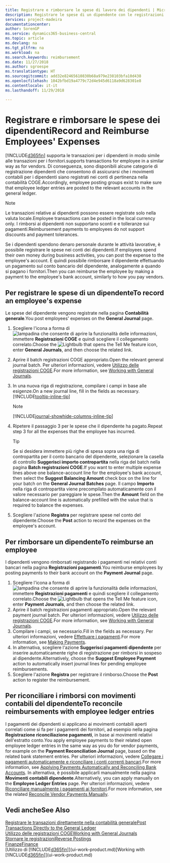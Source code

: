```yaml
---
title: Registrare e rimborsare le spese di lavoro dei dipendenti | Microsoft Docs
description: Registrare le spese di un dipendente con le registrazioni COGE nel conto del dipendente e successivamente registrare un pagamento verso il conto bancario del dipendente per rimborsarlo delle spese sostenute per il lavoro.
services: project-madeira
documentationcenter: 
author: SorenGP
ms.service: dynamics365-business-central
ms.topic: article
ms.devlang: na
ms.tgt_pltfrm: na
ms.workload: na
ms.search.keywords: reimbursement
ms.date: 11/27/2018
ms.author: sgroespe
ms.translationtype: HT
ms.sourcegitcommit: add32e82465610830b68a979e238103bfa10d438
ms.openlocfilehash: 1042bfbd19a4779c72d4e945d6118a9d628301e8
ms.contentlocale: it-it
ms.lasthandoff: 11/29/2018

---
```

# <a name="record-and-reimburse-employees-expenses"></a><span data-ttu-id="e320d-103">Registrare e rimborsare le spese dei dipendenti</span><span class="sxs-lookup"><span data-stu-id="e320d-103">Record and Reimburse Employees' Expenses</span></span>
[!INCLUDE[d365fin](includes/d365fin_md.md)] <span data-ttu-id="e320d-104">supporta le transazioni per i dipendenti in modo simile alle transazioni per i fornitori.</span><span class="sxs-lookup"><span data-stu-id="e320d-104">supports transactions for employee in a similar way as for vendors.</span></span> <span data-ttu-id="e320d-105">Di conseguenza, sono disponibili alcune categorie di registrazione dipendenti che consentono di assicurarsi che i movimenti contabili per i dipendenti siano registrati nei conti di pertinenza nella contabilità COGE.</span><span class="sxs-lookup"><span data-stu-id="e320d-105">Accordingly, employee posting groups exist to make sure that employee ledger entries are posted to the relevant accounts in the general ledger.</span></span>

> [!NOTE]  
> <span data-ttu-id="e320d-106">Le transazioni relative ai dipendenti possono essere registrate solo nella valuta locale.</span><span class="sxs-lookup"><span data-stu-id="e320d-106">Employee transactions can be posted in the local currency only.</span></span> <span data-ttu-id="e320d-107">I rimborsi ai dipendenti non supportano sconti e e tolleranze sui pagamenti.</span><span class="sxs-lookup"><span data-stu-id="e320d-107">Reimbursement payments to employees do not support discounts and payment tolerances.</span></span>

<span data-ttu-id="e320d-108">Se i dipendenti spendono denaro personale durante le attività lavorative, è possibile registrare le spese nei conti dei dipendenti.</span><span class="sxs-lookup"><span data-stu-id="e320d-108">If employees spend their own money during business activities, you can post the expense to the employee's account.</span></span> <span data-ttu-id="e320d-109">È quindi possibile rimborsare il dipendente effettuando un pagamento sul conto bancario del dipendente, analogamente a quando si pagano i fornitori.</span><span class="sxs-lookup"><span data-stu-id="e320d-109">Then you can reimburse the employee by making a payment to the employee's bank account, similarly to how you pay vendors.</span></span>

## <a name="to-record-an-employees-expense"></a><span data-ttu-id="e320d-110">Per registrare le spese di un dipendente</span><span class="sxs-lookup"><span data-stu-id="e320d-110">To record an employee's expense</span></span>
<span data-ttu-id="e320d-111">Le spese del dipendente vengono registrate nella pagina **Contabilità generale**.</span><span class="sxs-lookup"><span data-stu-id="e320d-111">You post employees' expenses on the **General Journal** page.</span></span>
1. <span data-ttu-id="e320d-112">Scegliere l'icona a forma di ![lampadina che consente di aprire la funzionalità delle informazioni](media/ui-search/search_small.png "Informazioni sull'operazione che si desidera eseguire"), immettere **Registrazioni COGE** e quindi scegliere il collegamento correlato.</span><span class="sxs-lookup"><span data-stu-id="e320d-112">Choose the ![Lightbulb that opens the Tell Me feature](media/ui-search/search_small.png "Tell me what you want to do") icon, enter **General Journals**, and then choose the related link.</span></span>
2. <span data-ttu-id="e320d-113">Aprire il batch registrazioni COGE appropriato.</span><span class="sxs-lookup"><span data-stu-id="e320d-113">Open the relevant general journal batch.</span></span> <span data-ttu-id="e320d-114">Per ulteriori informazioni, vedere [Utilizzo delle registrazioni COGE](ui-work-general-journals.md).</span><span class="sxs-lookup"><span data-stu-id="e320d-114">For more information, see [Working with General Journals](ui-work-general-journals.md).</span></span>
3. <span data-ttu-id="e320d-115">In una nuova riga di registrazione, compilare i campi in base alle esigenze.</span><span class="sxs-lookup"><span data-stu-id="e320d-115">On a new journal line, fill in the fields as necessary.</span></span> [!INCLUDE[tooltip-inline-tip](includes/tooltip-inline-tip_md.md)]    

    > [!NOTE]
    > [!INCLUDE[journal-showhide-columns-inline-tip](includes/journal-showhide-columns-inline-tip.md)]
4. <span data-ttu-id="e320d-116">Ripetere il passaggio 3 per le spese che il dipendente ha pagato.</span><span class="sxs-lookup"><span data-stu-id="e320d-116">Repeat step 3 for all the expenses that the employee has incurred.</span></span>

    > [!TIP]  
    > <span data-ttu-id="e320d-117">Se si desidera immettere più righe di spesa sopra una riga di contropartita per il conto bancario del dipendente, selezionare la casella di controllo **Suggerisci importo contropartita** nella riga del batch nella pagina **Batch registrazioni COGE**.</span><span class="sxs-lookup"><span data-stu-id="e320d-117">If you want to enter multiple expense lines above one balance-account line for the employee's bank account, then select the **Suggest Balancing Amount** check box on the line for your batch on the **General Journal Batches** page.</span></span> <span data-ttu-id="e320d-118">Il campo **Importo** nella riga di contropartita viene precompilato automaticamente con il valore necessario per pareggiare le spese.</span><span class="sxs-lookup"><span data-stu-id="e320d-118">Then the **Amount** field on the balance-account line is automatically prefilled with the value that is required to balance the expenses.</span></span>
5. <span data-ttu-id="e320d-119">Scegliere l'azione **Registra** per registrare spese nel conto del dipendente.</span><span class="sxs-lookup"><span data-stu-id="e320d-119">Choose the **Post** action to record the expenses on the employee's account.</span></span>

## <a name="to-reimburse-an-employee"></a><span data-ttu-id="e320d-120">Per rimborsare un dipendente</span><span class="sxs-lookup"><span data-stu-id="e320d-120">To reimburse an employee</span></span>
<span data-ttu-id="e320d-121">I dipendenti vengono rimborsati registrando i pagamenti nei relativi conti bancari nella pagina **Registrazioni pagamenti**.</span><span class="sxs-lookup"><span data-stu-id="e320d-121">You reimburse employees by posting payments to their bank account on the **Payment Journal** page.</span></span>
1. <span data-ttu-id="e320d-122">Scegliere l'icona a forma di ![lampadina che consente di aprire la funzionalità delle informazioni](media/ui-search/search_small.png "Informazioni sull'operazione che si desidera eseguire"), immettere **Registrazioni pagamenti** e quindi scegliere il collegamento correlato.</span><span class="sxs-lookup"><span data-stu-id="e320d-122">Choose the ![Lightbulb that opens the Tell Me feature](media/ui-search/search_small.png "Tell me what you want to do") icon, enter **Payment Journals**, and then choose the related link.</span></span>
2. <span data-ttu-id="e320d-123">Aprire il batch registrazioni pagamenti appropriato.</span><span class="sxs-lookup"><span data-stu-id="e320d-123">Open the relevant payment journal batch.</span></span> <span data-ttu-id="e320d-124">Per ulteriori informazioni, vedere [Utilizzo delle registrazioni COGE](ui-work-general-journals.md).</span><span class="sxs-lookup"><span data-stu-id="e320d-124">For more information, see [Working with General Journals](ui-work-general-journals.md).</span></span>
3. <span data-ttu-id="e320d-125">Compilare i campi, se necessario.</span><span class="sxs-lookup"><span data-stu-id="e320d-125">Fill in the fields as necessary.</span></span> <span data-ttu-id="e320d-126">Per ulteriori informazioni, vedere [Effettuare i pagamenti](payables-make-payments.md).</span><span class="sxs-lookup"><span data-stu-id="e320d-126">For more information, see [Making Payments](payables-make-payments.md).</span></span>
4. <span data-ttu-id="e320d-127">In alternativa, scegliere l'azione **Suggerisci pagamenti dipendente** per inserire automaticamente righe di registrazione per rimborsi in sospeso al dipendente.</span><span class="sxs-lookup"><span data-stu-id="e320d-127">Alternatively, choose the **Suggest Employee Payment** action to automatically insert journal lines for pending employee reimbursements.</span></span>
5. <span data-ttu-id="e320d-128">Scegliere l'azione **Registra** per registrare il rimborso.</span><span class="sxs-lookup"><span data-stu-id="e320d-128">Choose the **Post** action to register the reimbursement.</span></span>  

## <a name="to-reconcile-reimbursements-with-employee-ledger-entries"></a><span data-ttu-id="e320d-129">Per riconciliare i rimborsi con movimenti contabili del dipendente</span><span class="sxs-lookup"><span data-stu-id="e320d-129">To reconcile reimbursements with employee ledger entries</span></span>
<span data-ttu-id="e320d-130">I pagamenti dei dipendenti si applicano ai movimenti contabili aperti correlati come si fa per i pagamenti dei fornitori, ad esempio nella pagina **Registrazione riconciliazione pagamenti**, in base ai movimenti relativi dell'estratto conto.</span><span class="sxs-lookup"><span data-stu-id="e320d-130">You apply employee payments to their related open employee ledger entries in the same way as you do for vendor payments, for example on the **Payment Reconciliation Journal** page, based on the related bank statement entries.</span></span> <span data-ttu-id="e320d-131">Per ulteriori informazioni, vedere [Collegare i pagamenti automaticamente e riconciliare i conti correnti bancari](receivables-apply-payments-auto-reconcile-bank-accounts.md).</span><span class="sxs-lookup"><span data-stu-id="e320d-131">For more information, see [Applying Payments Automatically and Reconciling Bank Accounts](receivables-apply-payments-auto-reconcile-bank-accounts.md).</span></span> <span data-ttu-id="e320d-132">In alternativa, è possibile applicarli manualmente nella pagina **Movimenti contabili dipendente**.</span><span class="sxs-lookup"><span data-stu-id="e320d-132">Alternatively, you can apply manually on the **Employee Ledger Entries** page.</span></span> <span data-ttu-id="e320d-133">Per ulteriori informazioni, vedere [Riconciliare manualmente i pagamenti ai fornitori](payables-how-apply-purchase-transactions-manually.md).</span><span class="sxs-lookup"><span data-stu-id="e320d-133">For more information, see the related [Reconcile Vendor Payments Manually](payables-how-apply-purchase-transactions-manually.md).</span></span>  

## <a name="see-also"></a><span data-ttu-id="e320d-134">Vedi anche</span><span class="sxs-lookup"><span data-stu-id="e320d-134">See Also</span></span>
[<span data-ttu-id="e320d-135">Registrare le transazioni direttamente nella contabilità generale</span><span class="sxs-lookup"><span data-stu-id="e320d-135">Post Transactions Directly to the General Ledger</span></span>](finance-how-post-transactions-directly.md)  
[<span data-ttu-id="e320d-136">Utilizzo delle registrazioni COGE</span><span class="sxs-lookup"><span data-stu-id="e320d-136">Working with General Journals</span></span>](ui-work-general-journals.md)  
[<span data-ttu-id="e320d-137">Stornare le registrazioni</span><span class="sxs-lookup"><span data-stu-id="e320d-137">Reverse Postings</span></span>](finance-how-reverse-journal-posting.md)  
[<span data-ttu-id="e320d-138">Finanze</span><span class="sxs-lookup"><span data-stu-id="e320d-138">Finance</span></span>](finance.md)  
<span data-ttu-id="e320d-139">[Utilizzo di [!INCLUDE[d365fin](includes/d365fin_md.md)]](ui-work-product.md)</span><span class="sxs-lookup"><span data-stu-id="e320d-139">[Working with [!INCLUDE[d365fin](includes/d365fin_md.md)]](ui-work-product.md)</span></span>  

